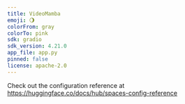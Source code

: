 ```yaml
---
title: VideoMamba
emoji: 🌖
colorFrom: gray
colorTo: pink
sdk: gradio
sdk_version: 4.21.0
app_file: app.py
pinned: false
license: apache-2.0
---
```


Check out the configuration reference at https://huggingface.co/docs/hub/spaces-config-reference
